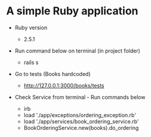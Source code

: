 # A simple Ruby application

* Ruby version
  * 2.5.1

* Run command below on terminal (in project folder)
  * rails s

* Go to tests (Books hardcoded)
  * http://127.0.0.1:3000/books/tests

* Check Service from terminal - Run commands below
  * irb
  * load './app/exceptions/ordering_exception.rb'
  * load './app/services/book_ordering_service.rb'
  * BookOrderingService.new(books).do_ordering
